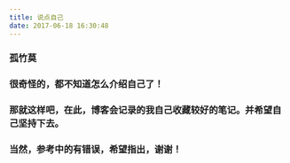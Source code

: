 ```yaml
---
title: 说点自己
date: 2017-06-18 16:30:48
---
```

### 孤竹莫
### 很奇怪的，都不知道怎么介绍自己了！
### 那就这样吧，在此，博客会记录的我自己收藏较好的笔记。并希望自己坚持下去。
### 当然，参考中的有错误，希望指出，谢谢！